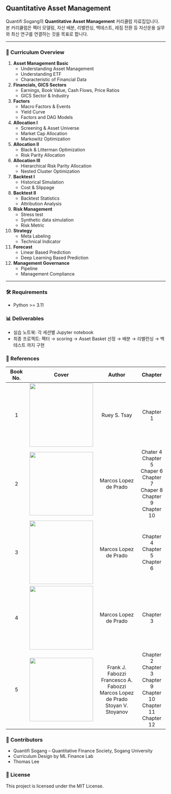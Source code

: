## Quantitative Asset Management

Quantifi Sogang의 **Quantitative Asset Management** 커리큘럼 자료집입니다.  
본 커리큘럼은 팩터 모델링, 자산 배분, 리밸런싱, 백테스트, 레짐 전환 등 자산운용 실무와 최신 연구를 연결하는 것을 목표로 합니다.

---

### 📌 Curriculum Overview

1. **Asset Management Basic**
   - Understanding Asset Management
   - Understanding ETF
   - Characteristic of Financial Data
2. **Financials, GICS Sectors**
   - Earnings, Book Value, Cash Flows, Price Ratios
   - GICS Sector & Industry
3. **Factors**
   - Macro Factors & Events
   - Yield Curve
   - Factors and DAG Models
4. **Allocation I**
   - Screening & Asset Universe
   - Market Cap Allocation
   - Markowitz Optimization
5. **Allocation II**
   - Black & Litterman Optimization
   - Risk Parity Allocation
6. **Allocation III**
   - Hierarchical Risk Parity Allocation
   - Nested Cluster Optimization
7. **Backtest I**
   - Historical Simulation
   - Cost & Slippage
8. **Backtest II**
   - Backtest Statistics
   - Attribution Analysis
9. **Risk Management**
   - Stress test
   - Synthetic data simulation
   - Risk Metric
10. **Strategy**
    - Meta Labeling
    - Technical Indicator
11. **Forecast**
    - Linear Based Prediction
    - Deep Learning Based Prediction
12. **Management Governance**
    - Pipeline
    - Management Compliance
---

### 🛠 Requirements

- Python >= 3.11

### 📊 Deliverables
- 실습 노트북: 각 세션별 Jupyter notebook
- 최종 프로젝트: 팩터 → scoring → Asset Basket 선정 → 배분 → 리밸런싱 → 백테스트 까지 구현

### 📖 References

| Book No. |                                                     Cover                                                      |                          Author                           |                                                             Chapter                                                             |
|:--------:|:--------------------------------------------------------------------------------------------------------------:|:---------------------------------------------------------:|:-------------------------------------------------------------------------------------------------------------------------------:|
|    1     |       <img src="https://m.media-amazon.com/images/I/51QUISVidoL._AC_UF1000,1000_QL80_.jpg" width="200"/>       |                       Ruey S. Tsay                        |                                                            Chapter 1                                                            |
|    2     |     <img src="https://media.wiley.com/product_data/coverImage300/89/11194820/1119482089.jpg" width="200"/>     |                   Marcos Lopez de Prado                   | Chater 4 <br> Chapter 5 <br> Chaper 6 <br> Chapter 7 <br> Chaper 8 <br> Chapter 9 <br> Chapter 10 |
|    3     |<img src="https://m.media-amazon.com/images/I/61c7vtrk5-L._AC_UF350,350_QL50_.jpg" width="200"/>|                   Marcos Lopez de Prado                   |                                             Chapter 4 <br> Chapter 5 <br> Chapter 6                                             |
|    4     |<img src="https://m.media-amazon.com/images/I/61F9gUaZUVL._AC_UF1000,1000_QL80_.jpg" width="200"/>|                   Marcos Lopez de Prado                   |                                                            Chapter 3                                                            |
|    5|<img src="https://image.aladin.co.kr/product/24925/75/cover500/9811222932_2.jpg" width="200"/> |Frank J. Fabozzi <br> Francesco A. Fabozzi <br> Marcos Lopez de Prado <br> Stoyan V. Stoyanov | Chapter 2 <br> Chapter 3 <br> Chapter 9 <br> Chapter 10 <br> Chapter 11 <br> Chapter 12 |

### 👥 Contributors

- Quantifi Sogang – Quantitative Finance Society, Sogang University
- Curriculum Design by ML Finance Lab 
- Thomas Lee

### 📜 License

This project is licensed under the MIT License.